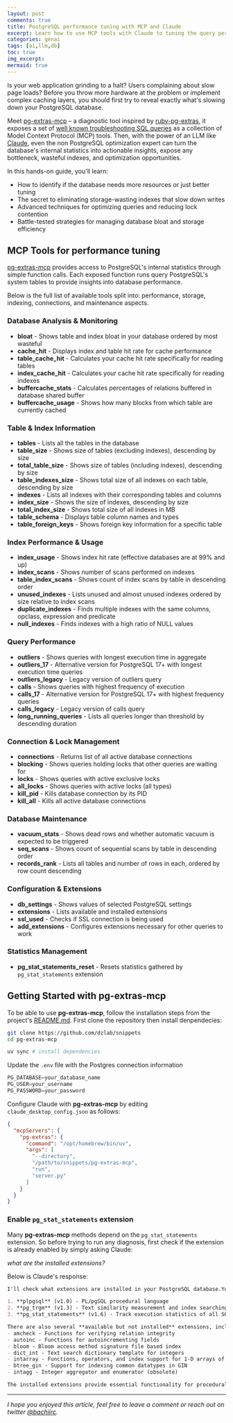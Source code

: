```yaml
---
layout: post
comments: true
title: PostgreSQL performance tuning with MCP and Claude
excerpt: Learn how to use MCP tools with Claude to tuning the query performance of PostgreSQL
categories: genai
tags: [ai,llm,db]
toc: true
img_excerpt:
mermaid: true
---
```


Is your web application grinding to a halt? Users complaining about slow page loads? Before you throw more hardware at the problem or implement complex caching layers, you should first try to reveal exactly what's slowing down your PostgreSQL database.

Meet [pg-extras-mcp](https://github.com/dzlab/snippets/tree/master/pg-extras-mcp) – a diagnostic tool inspired by [ruby-pg-extras](https://github.com/pawurb/ruby-pg-extras), it exposes a set of [well known troubleshooting SQL queries](https://github.com/dzlab/snippets/tree/master/pg-extras-mcp/queries) as a collection of Model Context Protocol (MCP) tools. Then, with the power of an LLM like [Claude](https://claude.ai/), even the non PostgreSQL optimization expert can turn the database's internal statistics into actionable insights, expose any bottleneck, wasteful indexes, and optimization opportunities.

In this hands-on guide, you'll learn:

- How to identify if the database needs more resources or just better tuning
- The secret to eliminating storage-wasting indexes that slow down writes
- Advanced techniques for optimizing queries and reducing lock contention
- Battle-tested strategies for managing database bloat and storage efficiency

## MCP Tools for performance tuning
[pg-extras-mcp](https://github.com/dzlab/snippets/tree/master/pg-extras-mcp) provides access to PostgreSQL's internal statistics through simple function calls. Each exposed function runs query PostgreSQL's system tables to provide insights into database performance.

Below is the full list of available tools split into: performance, storage, indexing, connections, and maintenance aspects.

### Database Analysis & Monitoring
- **bloat** - Shows table and index bloat in your database ordered by most wasteful
- **cache_hit** - Displays index and table hit rate for cache performance
- **table_cache_hit** - Calculates your cache hit rate specifically for reading tables
- **index_cache_hit** - Calculates your cache hit rate specifically for reading indexes
- **buffercache_stats** - Calculates percentages of relations buffered in database shared buffer
- **buffercache_usage** - Shows how many blocks from which table are currently cached

### Table & Index Information
- **tables** - Lists all the tables in the database
- **table_size** - Shows size of tables (excluding indexes), descending by size
- **total_table_size** - Shows size of tables (including indexes), descending by size
- **table_indexes_size** - Shows total size of all indexes on each table, descending by size
- **indexes** - Lists all indexes with their corresponding tables and columns
- **index_size** - Shows the size of indexes, descending by size
- **total_index_size** - Shows total size of all indexes in MB
- **table_schema** - Displays table column names and types
- **table_foreign_keys** - Shows foreign key information for a specific table

### Index Performance & Usage
- **index_usage** - Shows index hit rate (effective databases are at 99% and up)
- **index_scans** - Shows number of scans performed on indexes
- **table_index_scans** - Shows count of index scans by table in descending order
- **unused_indexes** - Lists unused and almost unused indexes ordered by size relative to index scans
- **duplicate_indexes** - Finds multiple indexes with the same columns, opclass, expression and predicate
- **null_indexes** - Finds indexes with a high ratio of NULL values

### Query Performance
- **outliers** - Shows queries with longest execution time in aggregate
- **outliers_17** - Alternative version for PostgreSQL 17+ with longest execution time queries
- **outliers_legacy** - Legacy version of outliers query
- **calls** - Shows queries with highest frequency of execution
- **calls_17** - Alternative version for PostgreSQL 17+ with highest frequency queries
- **calls_legacy** - Legacy version of calls query
- **long_running_queries** - Lists all queries longer than threshold by descending duration

### Connection & Lock Management
- **connections** - Returns list of all active database connections
- **blocking** - Shows queries holding locks that other queries are waiting for
- **locks** - Shows queries with active exclusive locks
- **all_locks** - Shows queries with active locks (all types)
- **kill_pid** - Kills database connection by its PID
- **kill_all** - Kills all active database connections

### Database Maintenance
- **vacuum_stats** - Shows dead rows and whether automatic vacuum is expected to be triggered
- **seq_scans** - Shows count of sequential scans by table in descending order
- **records_rank** - Lists all tables and number of rows in each, ordered by row count descending

### Configuration & Extensions
- **db_settings** - Shows values of selected PostgreSQL settings
- **extensions** - Lists available and installed extensions
- **ssl_used** - Checks if SSL connection is being used
- **add_extensions** - Configures extensions necessary for other queries to work

### Statistics Management
- **pg_stat_statements_reset** - Resets statistics gathered by `pg_stat_statements` extension

## Getting Started with pg-extras-mcp

To be able to use **pg-extras-mcp**, follow the installation steps from the project's [README.md](https://github.com/dzlab/snippets/blob/master/pg-extras-mcp/README.md).
First clone the repository then install denpendecies:

```bash
git clone https://github.com/dzlab/snippets
cd pg-extras-mcp

uv sync # install dependencies
```

Update the `.env` file with the Postgres connection information

```python
PG_DATABASE=your_database_name
PG_USER=your_username
PG_PASSWORD=your_password
```

Configure Claude with **pg-extras-mcp** by editing `claude_desktop_config.json` as follows:

```json
{
  "mcpServers": {
    "pg-extras": {
      "command": "/opt/homebrew/bin/uv",
      "args": [
		"--directory",
		"/path/to/snippets/pg-extras-mcp",
        "run",
        "server.py"
      ]
    }
  }
}
```

### Enable `pg_stat_statements` extension

Many **pg-extras-mcp** methods depend on the `pg_stat_statements` extension. So before trying to run any diagnosis, first check if the extension is already enabled by simply asking Claude: 

_what are the installed extensions?_

Below is Claude's response:

```markdown
I'll check what extensions are installed in your PostgreSQL database.Your PostgreSQL database has the following **installed extensions**:

1. **plpgsql** (v1.0) - PL/pgSQL procedural language
2. **pg_trgm** (v1.3) - Text similarity measurement and index searching based on trigrams  
3. **pg_stat_statements** (v1.6) - Track execution statistics of all SQL statements executed

There are also several **available but not installed** extensions, including:
- amcheck - Functions for verifying relation integrity
- autoinc - Functions for autoincrementing fields  
- bloom - Bloom access method signature file based index
- dict_int - Text search dictionary template for integers
- intarray - Functions, operators, and index support for 1-D arrays of integers
- btree_gin - Support for indexing common datatypes in GIN
- intagg - Integer aggregator and enumerator (obsolete)

The installed extensions provide essential functionality for procedural language support, text similarity searches, and query performance monitoring.
```


---

_I hope you enjoyed this article, feel free to leave a comment or reach out on twitter [@bachiirc](https://twitter.com/bachiirc)._
